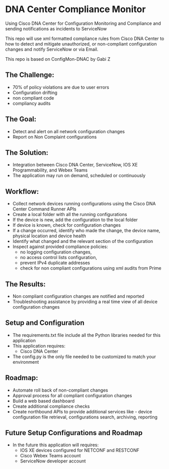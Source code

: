 # DNA Center Compliance Monitor
Using Cisco DNA Center for Configuration Monitoring and Compliance and sending notifications as incidents to ServiceNow

This repo will use xml formatted compliance rules from Cisco DNA Center to how to detect and mitigate unauthorized, or non-compliant configuration changes and notify ServiceNow or via Email.

This repo is based on ConfigMon-DNAC by Gabi Z

## The Challenge: 
 - 70% of policy violations are due to user errors
 - Configuration drifting
 - non compliant code
 - compliancy audits

## The Goal: 
 - Detect and alert on all network configuration changes
 - Report on Non Complaint configurations

## The Solution:
 - Integration between Cisco DNA Center, ServiceNow, IOS XE Programmability, and Webex Teams
 - The application may run on demand, scheduled or continuously

## Workflow:
 - Collect network devices running configurations using the Cisco DNA Center Command Runner APIs
 - Create a local folder with all the running configurations
 - If the device is new, add the configuration to the local folder
 - If device is known, check for configuration changes
 - If a change occurred, identify who made the change, the device name, physical location and device health
 - Identify what changed and the relevant section of the configuration
 - Inspect against provided compliance policies:
   - no logging configuration changes, 
   - no access control lists configuration,
   - prevent IPv4 duplicate addresses
   - check for non compliant configurations using xml audits from Prime

## The Results: 
 - Non compliant configuration changes are notified and reported
 - Troubleshooting assistance by providing a real time view of all device configuration changes
 
## Setup and Configuration
 - The requirements.txt file include all the Python libraries needed for this application
 - This application requires:
   - Cisco DNA Center
 - The config.py is the only file needed to be customized to match your environment

## Roadmap:
 - Automate roll back of non-compliant changes
 - Approval process for all compliant configuration changes
 - Build a web based dashboard
 - Create additional compliance checks
 - Create northbound APIs to provide additional services like - device configuration file retrieval, configurations search, archiving, reporting

## Future Setup Configurations and Roadmap
 - In the future this application will requires:
   - IOS XE devices configured for NETCONF and RESTCONF
   - Cisco Webex Teams account
   - ServiceNow developer account
